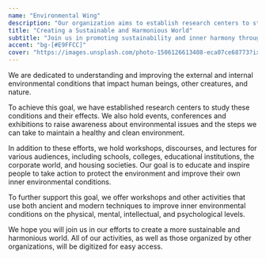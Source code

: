 ```yaml
---
name: "Environmental Wing"
description: "Our organization aims to establish research centers to study the external and internal environmental conditions of different regions and their impact on human beings, other creatures, and nature."
title: "Creating a Sustainable and Harmonious World"
subtitle: "Join us in promoting sustainability and inner harmony through research, education, and action"
accent: "bg-[#E9FFCC]"
cover: "https://images.unsplash.com/photo-1506126613408-eca07ce68773?ixlib=rb-4.0.3&ixid=M3wxMjA3fDB8MHxwaG90by1wYWdlfHx8fGVufDB8fHx8fA%3D%3D&auto=format&fit=crop&w=1099&q=80"
---
```


We are dedicated to understanding and improving the external and internal environmental conditions that impact human beings, other creatures, and nature.

To achieve this goal, we have established research centers to study these conditions and their effects. We also hold events, conferences and exhibitions to raise awareness about environmental issues and the steps we can take to maintain a healthy and clean environment.

In addition to these efforts, we hold workshops, discourses, and lectures for various audiences, including schools, colleges, educational institutions, the corporate world, and housing societies. Our goal is to educate and inspire people to take action to protect the environment and improve their own inner environmental conditions.

To further support this goal, we offer workshops and other activities that use both ancient and modern techniques to improve inner environmental conditions on the physical, mental, intellectual, and psychological levels.

We hope you will join us in our efforts to create a more sustainable and harmonious world. All of our activities, as well as those organized by other organizations, will be digitized for easy access.
